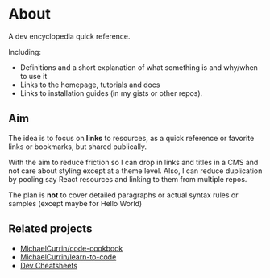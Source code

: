 # About

A dev encyclopedia quick reference.

Including:

- Definitions and a short explanation of what something is and why/when to use it
- Links to the homepage, tutorials and docs
- Links to installation guides (in my gists or other repos).


## Aim

The idea is to focus on **links** to resources, as a quick reference or favorite links or bookmarks, but shared publically.

With the aim to reduce friction so I can drop in links and titles in a CMS and not care about styling except at a theme level. Also, I can reduce duplication by pooling say React resources and linking to them from multiple repos.

The plan is **not** to cover detailed paragraphs or actual syntax rules or samples (except maybe for Hello World)


## Related projects

- [MichaelCurrin/code-cookbook](https://github.com/MichaelCurrin/code-cookbook)
- [MichaelCurrin/learn-to-code](https://github.com/MichaelCurrin/learn-to-code/tree/master/en/)
- [Dev Cheatsheets](https://michaelcurrin.github.io/dev-cheatsheets/)
